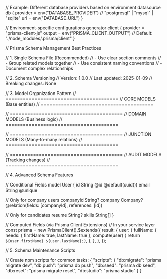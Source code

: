 // Example: Different database providers based on environment
datasource db {
  provider = env("DATABASE_PROVIDER") // "postgresql" | "mysql" | "sqlite"
  url      = env("DATABASE_URL")
}

// Environment-specific configurations
generator client {
  provider = "prisma-client-js"
  output   = env("PRISMA_CLIENT_OUTPUT") // Default: "./node_modules/.prisma/client"
}

// Prisma Schema Management Best Practices

// 1. Single Schema File (Recommended)
// - Use clear section comments
// - Group related models together
// - Use consistent naming conventions
// - Document complex relationships

// 2. Schema Versioning
// Version: 1.0.0
// Last updated: 2025-01-09
// Breaking changes: None

// 3. Model Organization Pattern
// =======================================
// CORE MODELS (Base entities)
// =======================================

// =======================================
// DOMAIN MODELS (Business logic)
// =======================================

// =======================================
// JUNCTION MODELS (Many-to-many relations)
// =======================================

// =======================================
// AUDIT MODELS (Tracking changes)
// =======================================

// 4. Advanced Schema Features

// Conditional Fields
model User {
  id       String   @id @default(cuid())
  email    String   @unique
  
  // Only for company users
  companyId String?
  company   Company? @relation(fields: [companyId], references: [id])
  
  // Only for candidates
  resume    String?
  skills    String[]
}

// Computed Fields (via Prisma Client Extensions)
// In your service layer
const prisma = new PrismaClient().$extends({
  result: {
    user: {
      fullName: {
        needs: { firstName: true, lastName: true },
        compute(user) {
          return `${user.firstName} ${user.lastName}`;
        },
      },
    },
  },
});

// 5. Schema Maintenance Scripts

// Create npm scripts for common tasks:
{
  "scripts": {
    "db:migrate": "prisma migrate dev",
    "db:push": "prisma db push",
    "db:seed": "prisma db seed",
    "db:reset": "prisma migrate reset",
    "db:studio": "prisma studio"
  }
}
